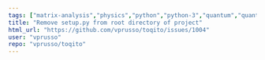```yaml
---
tags: ["matrix-analysis","physics","python","python-3","quantum","quantum-computing","quantum-information","unitaryhack"]
title: "Remove setup.py from root directory of project"
html_url: "https://github.com/vprusso/toqito/issues/1004"
user: "vprusso"
repo: "vprusso/toqito"
---
```



